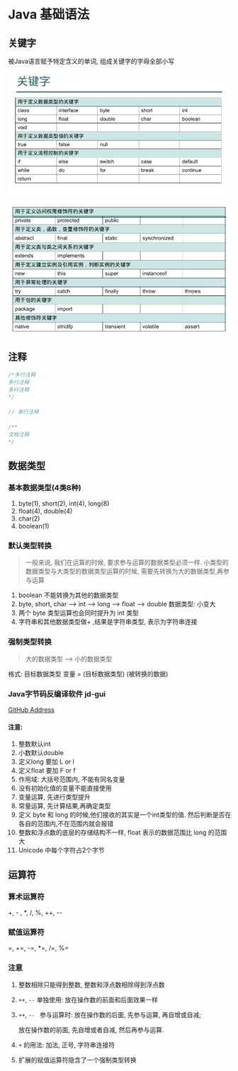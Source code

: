 # Java 基础语法

## 关键字

被Java语言赋予特定含义的单词, 组成关键字的字母全部小写

![Java KeyWord](images/java_keyword_1.png)

![](images/java_keyword_2.png)

## 注释

```java
/*多行注释
多行注释
多行注释
*/

// 单行注释

/**
文档注释
*/
```

## 数据类型

### 基本数据类型(4类8种)

1. byte(1), short(2), int(4), long(8)
2. float(4), double(4)
3. char(2)
4. boolean(1)

### 默认类型转换

> 一般来说, 我们在运算的时候, 要求参与运算的数据类型必须一样. 小类型的数据类型与大类型的数据类型运算的时候, 需要先转换为大的数据类型,再参与运算

1. boolean 不能转换为其他的数据类型
2. byte, short, char --> int --> long --> float --> double 数据类型: 小变大
3. 两个 byte 类型运算也会同时提升为 int 类型
4. 字符串和其他数据类型做+ ,结果是字符串类型, 表示为字符串连接

### 强制类型转换

> 大的数据类型 --> 小的数据类型 

格式: 目标数据类型 变量 = (目标数据类型) (被转换的数据)

### Java字节码反编译软件 jd-gui

[GitHub Address](https://github.com/java-decompiler/jd-gui)



#### 注意:

1. 整数默认int
2. 小数默认double
3. 定义long 要加 L or l
4. 定义float 要加 F or f
5. 作用域: 大括号范围内, 不能有同名变量
6. 没有初始化值的变量不能直接使用
7. 变量运算, 先进行类型提升
8. 常量运算, 先计算结果,再确定类型
9. 定义 byte 和 long 的时候,他们接收的其实是一个int类型的值. 然后判断是否在各自的范围内,不在范围内就会报错
10. 整数和浮点数的底层的存储结构不一样, float 表示的数据范围比 long 的范围大
11. Unicode 中每个字符占2个字节



## 运算符

### 算术运算符

+, - , *, /, %, ++, -- 

### 赋值运算符

=, +=, -=, *=, /=, %=

### 注意

1. 整数相除只能得到整数, 整数和浮点数相除得到浮点数

2. `++`, `--` 单独使用: 放在操作数的前面和后面效果一样

3. `++`, `-- ` 参与运算时:  放在操作数的后面, 先参与运算, 再自增或自减; 

   放在操作数的前面, 先自增或者自减, 然后再参与运算.

4. `+` 的用法: 加法, 正号, 字符串连接符

5. 扩展的赋值运算符隐含了一个强制类型转换